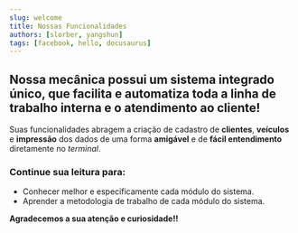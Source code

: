 ```yaml
---
slug: welcome
title: Nossas Funcionalidades
authors: [slorber, yangshun]
tags: [facebook, hello, docusaurus]
---
```


## Nossa mecânica possui um sistema integrado único, que facilita e automatiza toda a linha de trabalho interna e o atendimento ao cliente!

Suas funcionalidades abragem a criação de cadastro de **clientes**, **veículos** e **impressão** dos dados de uma forma **amigável** e de **fácil entendimento** diretamente no *terminal*.

### Continue sua leitura para:

- Conhecer melhor e especificamente cada módulo do sistema.
- Aprender a metodologia de trabalho de cada módulo do sistema.

**Agradecemos a sua atenção e curiosidade!!**